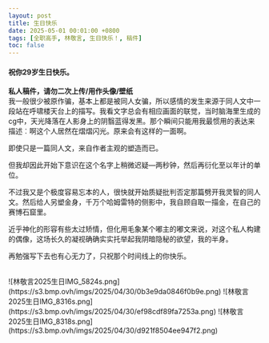 ```yaml
---
layout: post
title: 生日快乐
date: 2025-05-01 00:01:00 +0800
tags: [全职高手, 林敬言, 生日快乐！, 稿件]
toc: false
---
```



#### 祝你29岁生日快乐。

**私人稿件，请勿二次上传/用作头像/壁纸**
<br>
我一般很少被原作骗，基本上都是被同人女骗，所以感情的发生来源于同人文中一段站在呼啸楼天台上的描写。我看文字总会有相应画面的联觉，当时脑海里生成的cg中，天光降落在人影身上的阴翳蓝得发黑。那个瞬间只能用我最惯用的表达来描述︰啊这个人居然在熠熠闪光。原来会有这样的一面啊。

即使只是一篇同人文，来自作者主观的塑造而已。

但我却因此开始下意识在这个名字上稍微迟疑―两秒钟，然后再衍化至以年计的单位。

不过我又是个极度容易忘本的人，很快就开始质疑批判否定那篇劈开我灵智的同人文。然后给人另塑金身，千万个哈姆雷特的侧影中，我自顾自取一描金，在自己的赛博石窟里。

近乎神化的形容有些太过矫情，但化用毛象某个嘟主的嘟文来说，对这个私人构建的偶像，这场长久的凝视确确实实托举起我阴暗隐秘的欲望，我的半身。

再勉强写下去也有心无力了，只祝那个时间线上的你快乐。

<br>
![林敬言2025生日IMG_5824s.png](https://s3.bmp.ovh/imgs/2025/04/30/0b3e9da0846f0b9e.png)
![林敬言2025生日IMG_8316s.png](https://s3.bmp.ovh/imgs/2025/04/30/ef98cdf89fa7253a.png)
![林敬言2025生日IMG_8318s.png](https://s3.bmp.ovh/imgs/2025/04/30/d921f8504ee947f2.png)
